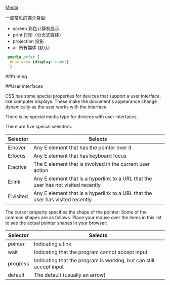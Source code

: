﻿[Media](https://developer.mozilla.org/zh-CN/docs/Web/Guide/CSS/Getting_Started/Media)

一些常见的媒介类型:

* screen 彩色计算机显示 
* print 打印（分页式媒体） 
* projection 投影 
* all 所有媒体 (默认) 

``` css
 @media print {
  #nav-area {display: none;}
  }
```

##Printing


##User interfaces

CSS has some special properties for devices that support a user interface, like computer displays. 
These make the document's appearance change dynamically as the user works with the interface.

There is no special media type for devices with user interfaces.

There are five special selectors:

|Selector| Selects| 
|-------|-------|
|E:hover |Any E element that has the pointer over it |
|E:focus |Any E element that has keyboard focus |
|E:active |The E element that is involved in the current user action |
|E:link| Any E element that is a hyperlink to a URL that the user has not visited recently |
|E:visited| Any E element that is a hyperlink to a URL that the user has visited recently |


The cursor property specifies the shape of the pointer: Some of the common shapes are as follows.
 Place your mouse over the items in this list to see the actual pointer shapes in your browser:

| Selector | Selects | 
|-------|-------|
| pointer | Indicating a link | 
| wait | Indicating that the program cannot accept input | 
| progress | Indicating that the program is working, but can still accept input|  
| default|  The default (usually an arrow) | 

